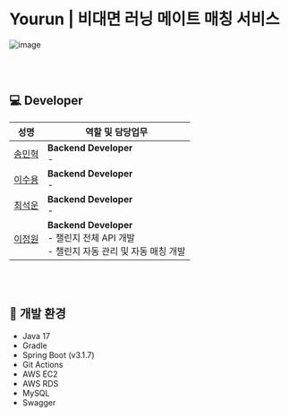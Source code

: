 # Yourun | 비대면 러닝 메이트 매칭 서비스
![image](https://github.com/user-attachments/assets/2b6d5ce9-b693-428a-bfaa-9fcce0b9afa2)

<br><br>

## 💻 Developer

| 성명                                                 | 역할 및 담당업무                                                                                                        |
|----------------------------------------------------|------------------------------------------------------------------------------------------------------------------|
| <a href="https://github.com/Miging"> 송민혁 </a>   | **Backend Developer**<br>- 
| <a href="https://github.com/leesuyong849"> 이수용 </a>    | **Backend Developer**<br>-                                                    |
| <a href="https://github.com/Choi-seokun"> 최석운 </a>     | **Backend Developer**<br>-  
| <a href="https://github.com/leegaarden"> 이정원 </a> | **Backend Developer**<br>- 챌린지 전체 API 개발 <br>- 챌린지 자동 관리 및 자동 매칭 개발  |

<br><br>
## 🔨 개발 환경
* Java 17
* Gradle
* Spring Boot (v3.1.7)
* Git Actions
* AWS EC2
* AWS RDS
* MySQL
* Swagger
<br><br>
